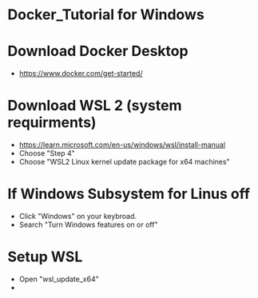 # Docker_Tutorial for Windows

# Download Docker Desktop
* https://www.docker.com/get-started/

# Download WSL 2 (system requirments)
* https://learn.microsoft.com/en-us/windows/wsl/install-manual
* Choose "Step 4"
* Choose "WSL2 Linux kernel update package for x64 machines"

# If Windows Subsystem for Linus off
* Click "Windows" on your keybroad.
* Search "Turn Windows features on or off" 

# Setup WSL
* Open "wsl_update_x64"
* 
